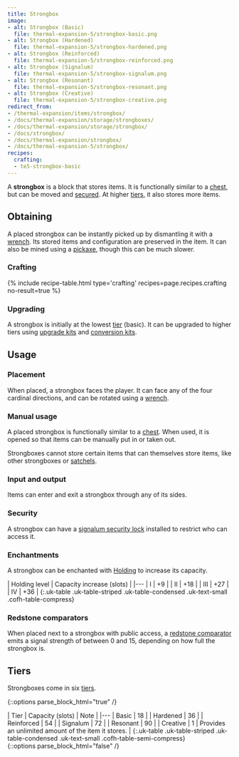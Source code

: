 ```yaml
---
title: Strongbox
image:
- alt: Strongbox (Basic)
  file: thermal-expansion-5/strongbox-basic.png
- alt: Strongbox (Hardened)
  file: thermal-expansion-5/strongbox-hardened.png
- alt: Strongbox (Reinforced)
  file: thermal-expansion-5/strongbox-reinforced.png
- alt: Strongbox (Signalum)
  file: thermal-expansion-5/strongbox-signalum.png
- alt: Strongbox (Resonant)
  file: thermal-expansion-5/strongbox-resonant.png
- alt: Strongbox (Creative)
  file: thermal-expansion-5/strongbox-creative.png
redirect_from:
- /thermal-expansion/items/strongbox/
- /docs/thermal-expansion/storage/strongboxes/
- /docs/thermal-expansion/storage/strongbox/
- /docs/strongbox/
- /docs/thermal-expansion/strongbox/
- /docs/thermal-expansion-5/strongbox/
recipes:
  crafting:
  - te5-strongbox-basic
---
```


A **strongbox** is a block that stores items. It is functionally similar to a
[chest](https://minecraft.gamepedia.com/Chest), but can be moved and
[secured](/docs/1.12/thermal-foundation-2/signalum-security-lock/). At higher [tiers](#tiers), it also
stores more items.


Obtaining
---------

A placed strongbox can be instantly picked up by dismantling it with a
[wrench](/docs/1.12/wrenches/). Its stored items and configuration are preserved in
the item. It can also be mined using a
[pickaxe](https://minecraft.gamepedia.com/Pickaxe), though this can be much
slower.

### Crafting
{% include recipe-table.html type='crafting' recipes=page.recipes.crafting no-result=true %}

### Upgrading
A strongbox is initially at the lowest [tier](#tiers) (basic). It can be
upgraded to higher tiers using [upgrade kits](/docs/1.12/thermal-foundation-2/upgrade-kits/) and
[conversion kits](/docs/1.12/thermal-foundation-2/conversion-kits/).


Usage
-----

### Placement
When placed, a strongbox faces the player. It can face any of the four cardinal
directions, and can be rotated using a [wrench](/docs/1.12/wrenches/).

### Manual usage
A placed strongbox is functionally similar to a
[chest](https://minecraft.gamepedia.com/Chest). When used, it is opened so that
items can be manually put in or taken out.

Strongboxes cannot store certain items that can themselves store items, like
other strongboxes or [satchels](/docs/1.12/thermal-expansion-5/satchel/).

### Input and output
Items can enter and exit a strongbox through any of its sides.

### Security
A strongbox can have a [signalum security lock](/docs/1.12/thermal-foundation-2/signalum-security-lock/)
installed to restrict who can access it.

### Enchantments
A strongbox can be enchanted with [Holding](/docs/1.12/cofh-core-4/holding/) to increase its
capacity.

| Holding level | Capacity increase (slots) |
|---
| I | +9 |
| II | +18 |
| III | +27 |
| IV | +36 |
{:.uk-table .uk-table-striped .uk-table-condensed .uk-text-small .cofh-table-compress}

### Redstone comparators
When placed next to a strongbox with public access, a [redstone
comparator](https://minecraft.gamepedia.com/Redstone_Comparator) emits a signal
strength of between 0 and 15, depending on how full the strongbox is.


Tiers
-----

Strongboxes come in six [tiers](/docs/1.12/thermal-foundation-2/tiers/).

{::options parse_block_html="true" /}
<div class="uk-overflow-container">
| Tier | Capacity (slots) | Note |
|---
| Basic | 18 |
| Hardened | 36 |
| Reinforced | 54 |
| Signalum | 72 |
| Resonant | 90 |
| Creative | 1 | Provides an unlimited amount of the item it stores. |
{:.uk-table .uk-table-striped .uk-table-condensed .uk-text-small .cofh-table-semi-compress}
</div>
{::options parse_block_html="false" /}
